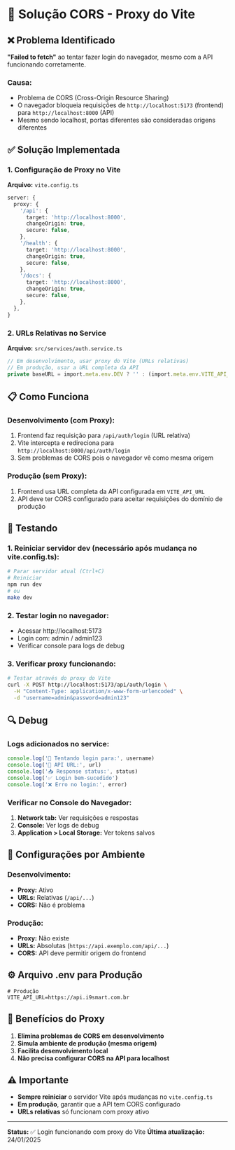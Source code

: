 # 🔧 Solução CORS - Proxy do Vite

## ❌ Problema Identificado

**"Failed to fetch"** ao tentar fazer login do navegador, mesmo com a API funcionando corretamente.

### Causa:
- Problema de CORS (Cross-Origin Resource Sharing)
- O navegador bloqueia requisições de `http://localhost:5173` (frontend) para `http://localhost:8000` (API)
- Mesmo sendo localhost, portas diferentes são consideradas origens diferentes

## ✅ Solução Implementada

### 1. Configuração de Proxy no Vite

**Arquivo:** `vite.config.ts`

```typescript
server: {
  proxy: {
    '/api': {
      target: 'http://localhost:8000',
      changeOrigin: true,
      secure: false,
    },
    '/health': {
      target: 'http://localhost:8000',
      changeOrigin: true,
      secure: false,
    },
    '/docs': {
      target: 'http://localhost:8000',
      changeOrigin: true,
      secure: false,
    },
  },
}
```

### 2. URLs Relativas no Service

**Arquivo:** `src/services/auth.service.ts`

```typescript
// Em desenvolvimento, usar proxy do Vite (URLs relativas)
// Em produção, usar a URL completa da API
private baseURL = import.meta.env.DEV ? '' : (import.meta.env.VITE_API_URL || 'http://localhost:8000')
```

## 📋 Como Funciona

### Desenvolvimento (com Proxy):
1. Frontend faz requisição para `/api/auth/login` (URL relativa)
2. Vite intercepta e redireciona para `http://localhost:8000/api/auth/login`
3. Sem problemas de CORS pois o navegador vê como mesma origem

### Produção (sem Proxy):
1. Frontend usa URL completa da API configurada em `VITE_API_URL`
2. API deve ter CORS configurado para aceitar requisições do domínio de produção

## 🚀 Testando

### 1. Reiniciar servidor dev (necessário após mudança no vite.config.ts):
```bash
# Parar servidor atual (Ctrl+C)
# Reiniciar
npm run dev
# ou
make dev
```

### 2. Testar login no navegador:
- Acessar http://localhost:5173
- Login com: admin / admin123
- Verificar console para logs de debug

### 3. Verificar proxy funcionando:
```bash
# Testar através do proxy do Vite
curl -X POST http://localhost:5173/api/auth/login \
  -H "Content-Type: application/x-www-form-urlencoded" \
  -d "username=admin&password=admin123"
```

## 🔍 Debug

### Logs adicionados no service:
```javascript
console.log('🔐 Tentando login para:', username)
console.log('📡 API URL:', url)
console.log('📥 Response status:', status)
console.log('✅ Login bem-sucedido')
console.log('❌ Erro no login:', error)
```

### Verificar no Console do Navegador:
1. **Network tab:** Ver requisições e respostas
2. **Console:** Ver logs de debug
3. **Application > Local Storage:** Ver tokens salvos

## 📝 Configurações por Ambiente

### Desenvolvimento:
- **Proxy:** Ativo
- **URLs:** Relativas (`/api/...`)
- **CORS:** Não é problema

### Produção:
- **Proxy:** Não existe
- **URLs:** Absolutas (`https://api.exemplo.com/api/...`)
- **CORS:** API deve permitir origem do frontend

## ⚙️ Arquivo .env para Produção

```env
# Produção
VITE_API_URL=https://api.i9smart.com.br
```

## 🎯 Benefícios do Proxy

1. **Elimina problemas de CORS em desenvolvimento**
2. **Simula ambiente de produção (mesma origem)**
3. **Facilita desenvolvimento local**
4. **Não precisa configurar CORS na API para localhost**

## ⚠️ Importante

- **Sempre reiniciar** o servidor Vite após mudanças no `vite.config.ts`
- **Em produção**, garantir que a API tem CORS configurado
- **URLs relativas** só funcionam com proxy ativo

---

**Status:** ✅ Login funcionando com proxy do Vite
**Última atualização:** 24/01/2025